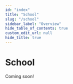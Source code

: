 ```yaml
---
id: "index"
title: "School"
slug: "/school"
sidebar_label: "Overview"
hide_table_of_contents: true
custom_edit_url: null
hide_title: true
---
```


# School

Coming soon!
